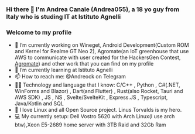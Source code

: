 ### Hi there 👋 I'm Andrea Canale (Andrea055), a 18 yo guy from Italy who is studing IT at Istituto Agnelli
### Welcome to my profile

- 🔭 I’m currently working on Wineget, Android Development(Custom ROM and Kernel for Realme GT Neo 2), Agromate(an IoT greenhouse that use AWS to communicate with user created for the HackersGen Contest, [Agromate](https://github.com/agromate-devs)) and other work that you can find on my profile
- 🌱 I’m currently learning at Istituto Agnelli
- 📫 How to reach me: @Andreock on Telegram
- 👨‍💻 Technology and language that I know:  C/C++ , Python , C#(.NET, WinForms and Blazor) , Dart(and Flutter) , Rust(also Rocket, Tauri and AWS SDK) , JS , NS , Svelte/SvelteKit , Express.JS , Typescript, Java/Kotlin and SQL
- 🐧 I love Linux and all Open Source project. Linus Torvalds is my hero.
- 💻 My currently setup: Dell Vostro 5620 with Arch Linux(I use arch btw),Xeon E5-2689 home server with 3TB Raid and 32Gb Ram 
